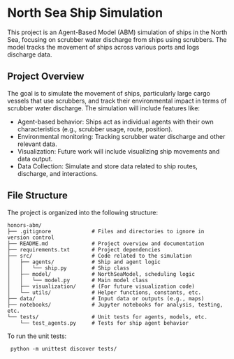 # North Sea Ship Simulation

This project is an Agent-Based Model (ABM) simulation of ships in the North Sea, focusing on scrubber water discharge from ships using scrubbers. The model tracks the movement of ships across various ports and logs discharge data.

## Project Overview

The goal is to simulate the movement of ships, particularly large cargo vessels that use scrubbers, and track their environmental impact in terms of scrubber water discharge. The simulation will include features like:
- Agent-based behavior: Ships act as individual agents with their own characteristics (e.g., scrubber usage, route, position).
- Environmental monitoring: Tracking scrubber water discharge and other relevant data.
- Visualization: Future work will include visualizing ship movements and data output.
- Data Collection: Simulate and store data related to ship routes, discharge, and interactions.

## File Structure

The project is organized into the following structure:

```
honors-abm/
├── .gitignore             # Files and directories to ignore in version control
├── README.md              # Project overview and documentation
├── requirements.txt       # Project dependencies
├── src/                   # Code related to the simulation
│   ├── agents/            # Ship and agent logic
│   │   └── ship.py        # Ship class
│   ├── model/             # NorthSeaModel, scheduling logic
│   │   └── model.py       # Main model class
│   ├── visualization/     # (For future visualization code)
│   └── utils/             # Helper functions, constants, etc.
├── data/                  # Input data or outputs (e.g., maps)
├── notebooks/             # Jupyter notebooks for analysis, testing, etc.
└── tests/                 # Unit tests for agents, models, etc.
    └── test_agents.py     # Tests for ship agent behavior
```

To run the unit tests:
```
 python -m unittest discover tests/
```